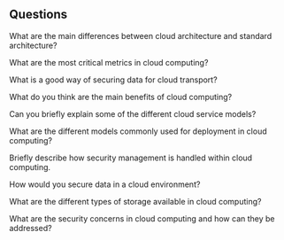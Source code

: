 
## Questions 
What are the main differences between cloud architecture and standard architecture?

What are the most critical metrics in cloud computing?

What is a good way of securing data for cloud transport?

What do you think are the main benefits of cloud computing?

Can you briefly explain some of the different cloud service models?

What are the different models commonly used for deployment in cloud computing?

Briefly describe how security management is handled within cloud computing.

How would you secure data in a cloud environment?

What are the different types of storage available in cloud computing?

What are the security concerns in cloud computing and how can they be addressed?
